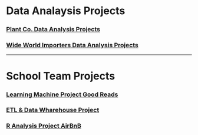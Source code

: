 
# Data Analaysis Projects
### [Plant Co. Data Analysis Projects](https://github.com/Evank2023/Portfolio/blob/PlantCo/README.md)
### [Wide World Importers Data Analysis Projects](https://github.com/Evank2023/Portfolio/blob/WWI/README.md)

___
# School Team Projects
### [Learning Machine Project Good Reads](https://github.com/Evank2023/DSTI_School_Project_Machine_Learning)
### [ETL & Data Wharehouse Project](https://github.com/Evank2023/School_Project_ETL_and_DataWharehouse/blob/master/README.md)
### [R Analysis Project AirBnB](https://github.com/Evank2023/School_Project_R_AirBnB/blob/main/AirBnb%20analysis.pdf)
